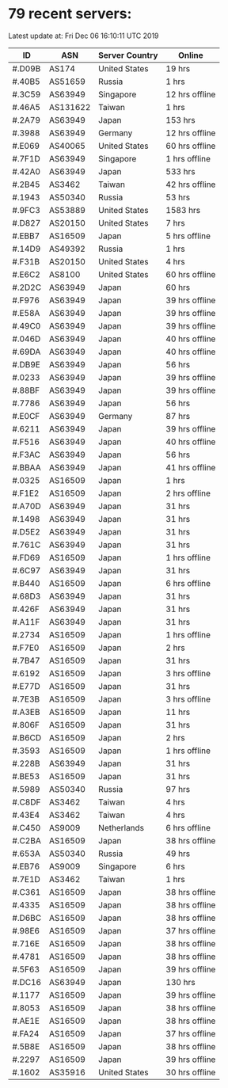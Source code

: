 # 79 recent servers:

Latest update at: Fri Dec 06 16:10:11 UTC 2019

| ID | ASN | Server Country | Online |
| -- | --- | -------------- | ------ |
| #.D09B | AS174 | United States | 19 hrs |
| #.40B5 | AS51659 | Russia | 1 hrs |
| #.3C59 | AS63949 | Singapore | 12 hrs offline |
| #.46A5 | AS131622 | Taiwan | 1 hrs |
| #.2A79 | AS63949 | Japan | 153 hrs |
| #.3988 | AS63949 | Germany | 12 hrs offline |
| #.E069 | AS40065 | United States | 60 hrs offline |
| #.7F1D | AS63949 | Singapore | 1 hrs offline |
| #.42A0 | AS63949 | Japan | 533 hrs |
| #.2B45 | AS3462 | Taiwan | 42 hrs offline |
| #.1943 | AS50340 | Russia | 53 hrs |
| #.9FC3 | AS53889 | United States | 1583 hrs |
| #.D827 | AS20150 | United States | 7 hrs |
| #.EBB7 | AS16509 | Japan | 5 hrs offline |
| #.14D9 | AS49392 | Russia | 1 hrs |
| #.F31B | AS20150 | United States | 4 hrs |
| #.E6C2 | AS8100 | United States | 60 hrs offline |
| #.2D2C | AS63949 | Japan | 60 hrs |
| #.F976 | AS63949 | Japan | 39 hrs offline |
| #.E58A | AS63949 | Japan | 39 hrs offline |
| #.49C0 | AS63949 | Japan | 39 hrs offline |
| #.046D | AS63949 | Japan | 40 hrs offline |
| #.69DA | AS63949 | Japan | 40 hrs offline |
| #.DB9E | AS63949 | Japan | 56 hrs |
| #.0233 | AS63949 | Japan | 39 hrs offline |
| #.88BF | AS63949 | Japan | 39 hrs offline |
| #.7786 | AS63949 | Japan | 56 hrs |
| #.E0CF | AS63949 | Germany | 87 hrs |
| #.6211 | AS63949 | Japan | 39 hrs offline |
| #.F516 | AS63949 | Japan | 40 hrs offline |
| #.F3AC | AS63949 | Japan | 56 hrs |
| #.BBAA | AS63949 | Japan | 41 hrs offline |
| #.0325 | AS16509 | Japan | 1 hrs |
| #.F1E2 | AS16509 | Japan | 2 hrs offline |
| #.A70D | AS63949 | Japan | 31 hrs |
| #.1498 | AS63949 | Japan | 31 hrs |
| #.D5E2 | AS63949 | Japan | 31 hrs |
| #.761C | AS63949 | Japan | 31 hrs |
| #.FD69 | AS16509 | Japan | 1 hrs offline |
| #.6C97 | AS63949 | Japan | 31 hrs |
| #.B440 | AS16509 | Japan | 6 hrs offline |
| #.68D3 | AS63949 | Japan | 31 hrs |
| #.426F | AS63949 | Japan | 31 hrs |
| #.A11F | AS63949 | Japan | 31 hrs |
| #.2734 | AS16509 | Japan | 1 hrs offline |
| #.F7E0 | AS16509 | Japan | 2 hrs |
| #.7B47 | AS16509 | Japan | 31 hrs |
| #.6192 | AS16509 | Japan | 3 hrs offline |
| #.E77D | AS16509 | Japan | 31 hrs |
| #.7E3B | AS16509 | Japan | 3 hrs offline |
| #.A3EB | AS16509 | Japan | 11 hrs |
| #.806F | AS16509 | Japan | 31 hrs |
| #.B6CD | AS16509 | Japan | 2 hrs |
| #.3593 | AS16509 | Japan | 1 hrs offline |
| #.228B | AS63949 | Japan | 31 hrs |
| #.BE53 | AS16509 | Japan | 31 hrs |
| #.5989 | AS50340 | Russia | 97 hrs |
| #.C8DF | AS3462 | Taiwan | 4 hrs |
| #.43E4 | AS3462 | Taiwan | 4 hrs |
| #.C450 | AS9009 | Netherlands | 6 hrs offline |
| #.C2BA | AS16509 | Japan | 38 hrs offline |
| #.653A | AS50340 | Russia | 49 hrs |
| #.EB76 | AS9009 | Singapore | 6 hrs |
| #.7E1D | AS3462 | Taiwan | 1 hrs |
| #.C361 | AS16509 | Japan | 38 hrs offline |
| #.4335 | AS16509 | Japan | 38 hrs offline |
| #.D6BC | AS16509 | Japan | 38 hrs offline |
| #.98E6 | AS16509 | Japan | 37 hrs offline |
| #.716E | AS16509 | Japan | 38 hrs offline |
| #.4781 | AS16509 | Japan | 38 hrs offline |
| #.5F63 | AS16509 | Japan | 39 hrs offline |
| #.DC16 | AS63949 | Japan | 130 hrs |
| #.1177 | AS16509 | Japan | 39 hrs offline |
| #.8053 | AS16509 | Japan | 38 hrs offline |
| #.AE1E | AS16509 | Japan | 38 hrs offline |
| #.FA24 | AS16509 | Japan | 37 hrs offline |
| #.5B8E | AS16509 | Japan | 38 hrs offline |
| #.2297 | AS16509 | Japan | 39 hrs offline |
| #.1602 | AS35916 | United States | 30 hrs offline |

